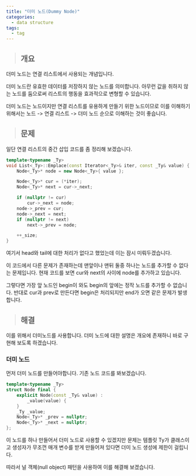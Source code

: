 ```yaml
---
title: "더미 노드(Dummy Node)"
categories:
  - data structure
tags:
  - tag
---
```

> ## 개요

더미 노드는 연결 리스트에서 사용되는 개념입니다.

더미 노드란 유효한 데이터를 저장하지 않는 노드를 의미합니다.
아무런 값을 취하지 않는 노드를 둠으로써 리스트의 행동을 효과적으로 변형할 수 있습니다.

더미 노드는 노드이지만 연결 리스트를 유용하게 만들기 위한 노드이므로
이를 이해하기 위해서는
노드 -> 연결 리스트 -> 더미 노드 순으로 이해하는 것이 좋습니다. 
> ## 문제

일단 연결 리스트의 중간 삽입 코드를 좀 정리해 보겠습니다.
```cpp
template<typename _Ty>
void List<_Ty>::Emplace(const Iterator<_Ty>& iter, const _Ty& value) {
	Node<_Ty>* node = new Node<_Ty>{ value };

	Node<_Ty>* cur = (*iter);
	Node<_Ty>* next = cur->_next;

	if (nullptr != cur)
		cur->_next = node;
	node->_prev = cur;
	node->_next = next;
	if (nullptr != next)
		next->_prev = node;

	++_size;
}
```
여기서 head와 tail에 대한 처리가 없다고 했었는데 이는 잠시 미뤄두겠습니다.

이 코드에서 다른 문제가 존재하는데
맨앞이나 맨뒤 둘중 하나는 노드를 추가할 수 없다는 문제입니다.
현재 코드를 보면 cur와 next의 사이에 node를 추가하고 있습니다.

그렇다면 가장 앞 노드인 begin이 와도 begin의 앞에는 정작 노드를 추가할 수 없습니다.
반대로 cur과 prev로 만든다면 begin은 처리되지만 end가 오면 같은 문제가 발생합니다.

> ## 해결

이를 위해서 더미노드를 사용합니다.
더미 노드에 대한 설명은 개요에 존재하니 바로 구현해 보도록 하겠습니다.

### 더미 노드
먼저 더미 노드를 만들어야합니다. 기존 노드 코드를 봐보겠습니다.
```cpp
template<typename _Ty>
struct Node final {
	explicit Node(const _Ty& value) :
		_value(value) {
	}
	_Ty _value;
	Node<_Ty>* _prev = nullptr;
	Node<_Ty>* _next = nullptr;
};
```
이 노드를 하나 만들어서 더미 노드로 사용할 수 있겠지만
문제는 템플릿 Ty가 클래스이고 생성자가 무조껀 매개 변수를 받게 만들어져 있다면
더미 노드 생성에 제한이 걸립니다.

따라서 널 객체(null object) 패턴을 사용하여 이를 해결해 보겠습니다.


